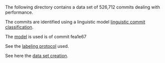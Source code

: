The following directory contains a data set of 526,712 commits dealing with performance.

The commits are identified using a linguistic model [linguistic commit classification](https://github.com/evidencebp/commit-classification).

The [model](https://github.com/evidencebp/commit-classification/blob/master/performance_model.py) is used is of commit fea1e67

See the [labeling protocol](https://github.com/evidencebp/commit-classification/blob/master/labeling_protocols/perfective_protocol.md) used.

See here the [data set creation](https://github.com/evidencebp/commit-classification/blob/master/queries/performance_samples.sql).
